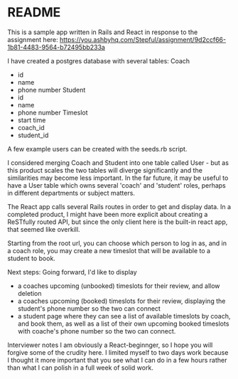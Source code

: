 # README

This is a sample app written in Rails and React in response to the assignment here:
https://you.ashbyhq.com/Stepful/assignment/9d2ccf66-1b81-4483-9564-b72495bb233a

I have created a postgres database with several tables:
Coach
- id
- name
- phone number
Student
- id
- name
- phone number
Timeslot
- start time
- coach_id
- student_id

A few example users can be created with the seeds.rb script.

I considered merging Coach and Student into one table called User - but as this product scales the two tables will diverge significantly and the similarities may become less important. In the far future, it may be useful to have a User table which owns several 'coach' and 'student' roles, perhaps in different departments or subject matters.

The React app calls several Rails routes in order to get and display data. In a completed product, I might have been more explicit about creating a ReSTfully routed API, but since the only client here is the built-in react app, that seemed like overkill.

Starting from the root url, you can choose which person to log in as, and in a coach role, you may create a new timeslot that will be available to a student to book.

Next steps:
Going forward, I'd like to display
- a coaches upcoming (unbooked) timeslots for their review, and allow deletion
- a coaches upcoming (booked) timeslots for their review, displaying the student's phone number so the two can connect
- a student page where they can see a list of available timeslots by coach, and book them, as well as a list of their own upcoming booked timeslots with coache's phone number so the two can connect.

Interviewer notes
I am obviously a React-beginnger, so I hope you will forgive some of the crudity here. I limited myself to two days work because I thought it more important that you see what I can do in a few hours rather than what I can polish in a full week of solid work.
